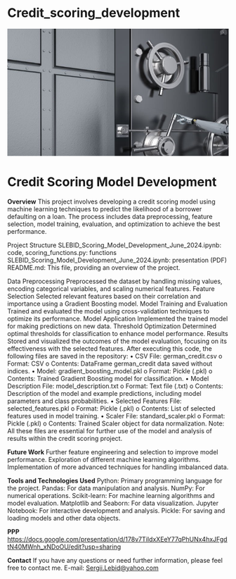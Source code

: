 # Credit_scoring_development
![Illustration](bank.jpg)
# **Credit Scoring Model Development**
**Overview**
This project involves developing a credit scoring model using machine learning techniques to predict the likelihood of a borrower defaulting on a loan. The process includes data preprocessing, feature selection, model training, evaluation, and optimization to achieve the best performance.

Project Structure
SLEBID_Scoring_Model_Development_June_2024.ipynb: code,
scoring_functions.py: functions
SLEBID_Scoring_Model_Development_June_2024.ipynb: presentation (PDF)
README.md: This file, providing an overview of the project.

Data Preprocessing Preprocessed the dataset by handling missing values, encoding categorical variables, and scaling numerical features.
Feature Selection Selected relevant features based on their correlation and importance using a Gradient Boosting model.
Model Training and Evaluation Trained and evaluated the model using cross-validation techniques to optimize its performance.
Model Application Implemented the trained model for making predictions on new data.
Threshold Optimization Determined optimal thresholds for classification to enhance model performance.
Results Stored and visualized the outcomes of the model evaluation, focusing on its effectiveness with the selected features.
After executing this code, the following files are saved in the repository:
•	CSV File: german_credit.csv
o	Format: CSV
o	Contents: DataFrame german_credit data saved without indices.
•	Model: gradient_boosting_model.pkl
o	Format: Pickle (.pkl)
o	Contents: Trained Gradient Boosting model for classification.
•	Model Description File: model_description.txt
o	Format: Text file (.txt)
o	Contents: Description of the model and example predictions, including model parameters and class probabilities.
•	Selected Features File: selected_features.pkl
o	Format: Pickle (.pkl)
o	Contents: List of selected features used in model training.
•	Scaler File: standard_scaler.pkl
o	Format: Pickle (.pkl)
o	Contents: Trained Scaler object for data normalization.
Note: All these files are essential for further use of the model and analysis of results within the credit scoring project.

**Future Work**
Further feature engineering and selection to improve model performance.
Exploration of different machine learning algorithms.
Implementation of more advanced techniques for handling imbalanced data.

**Tools and Technologies Used**
Python: Primary programming language for the project.
Pandas: For data manipulation and analysis.
NumPy: For numerical operations.
Scikit-learn: For machine learning algorithms and model evaluation.
Matplotlib and Seaborn: For data visualization.
Jupyter Notebook: For interactive development and analysis.
Pickle: For saving and loading models and other data objects.

**PPP**
https://docs.google.com/presentation/d/178v7TiIdxXEeY77qPhUNx4hxJFgdtN40MWnh_xNDoOU/edit?usp=sharing

**Contact**
If you have any questions or need further information, please feel free to contact me.
E-mail: Sergii.Lebid@yahoo.com
